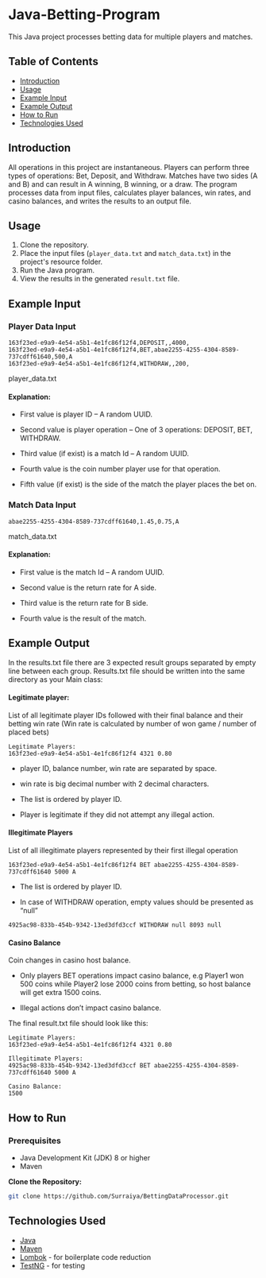 # Java-Betting-Program
This Java project processes betting data for multiple players and matches.

## Table of Contents

- [Introduction](#introduction)
- [Usage](#usage)
- [Example Input](#example-input)
- [Example Output](#example-output)
- [How to Run](#how-to-run)
- [Technologies Used](#technologies-used)

## Introduction

All operations in this project are instantaneous. Players can perform three types of operations: Bet, Deposit, and Withdraw. Matches have two sides (A and B) and can result in A winning, B winning, or a draw. The program processes data from input files, calculates player balances, win rates, and casino balances, and writes the results to an output file.

## Usage

1. Clone the repository.
2. Place the input files (`player_data.txt` and `match_data.txt`) in the project's resource folder.
3. Run the Java program.
4. View the results in the generated `result.txt` file.

## Example Input

### Player Data Input
```plaintext
163f23ed-e9a9-4e54-a5b1-4e1fc86f12f4,DEPOSIT,,4000,
163f23ed-e9a9-4e54-a5b1-4e1fc86f12f4,BET,abae2255-4255-4304-8589-737cdff61640,500,A
163f23ed-e9a9-4e54-a5b1-4e1fc86f12f4,WITHDRAW,,200,
```
player_data.txt

#### Explanation:

- First value is player ID – A random UUID.

- Second value is player operation – One of 3 operations: DEPOSIT, BET, WITHDRAW.

- Third value (if exist) is a match Id – A random UUID.

- Fourth value is the coin number player use for that operation.

- Fifth value (if exist) is the side of the match the player places the bet on.

### Match Data Input
```plaintext
abae2255-4255-4304-8589-737cdff61640,1.45,0.75,A
```
match_data.txt

#### Explanation:

- First value is the match Id – A random UUID.

- Second value is the return rate for A side.

- Third value is the return rate for B side.

- Fourth value is the result of the match.

## Example Output
In the results.txt file there are 3 expected result groups separated by empty line between each group. Results.txt file should be written into the same directory as your Main class:

#### Legitimate player: 
List of all legitimate player IDs followed with their final balance and their betting win rate (Win rate is calculated by number of won game / number of placed bets)
```plaintext
Legitimate Players:
163f23ed-e9a9-4e54-a5b1-4e1fc86f12f4 4321 0.80
```
- player ID, balance number, win rate are separated by space.

- win rate is big decimal number with 2 decimal characters.

- The list is ordered by player ID.

- Player is legitimate if they did not attempt any illegal action.

#### Illegitimate Players
List of all illegitimate players represented by their first illegal operation

```plaintext
163f23ed-e9a9-4e54-a5b1-4e1fc86f12f4 BET abae2255-4255-4304-8589-737cdff61640 5000 A
```
- The list is ordered by player ID.

- In case of WITHDRAW operation, empty values should be presented as “null” 
```plaintext
4925ac98-833b-454b-9342-13ed3dfd3ccf WITHDRAW null 8093 null
```

#### Casino Balance
Coin changes in casino host balance.

- Only players BET operations impact casino balance, e.g Player1 won 500 coins while Player2 lose 2000 coins from betting, so host balance will get extra 1500 coins.

- Illegal actions don’t impact casino balance.

The final result.txt file should look like this:
```plaintext
Legitimate Players:
163f23ed-e9a9-4e54-a5b1-4e1fc86f12f4 4321 0.80

Illegitimate Players:
4925ac98-833b-454b-9342-13ed3dfd3ccf BET abae2255-4255-4304-8589-737cdff61640 5000 A

Casino Balance:
1500
```

## How to Run

### Prerequisites
- Java Development Kit (JDK) 8 or higher
- Maven

**Clone the Repository:**
```bash
git clone https://github.com/Surraiya/BettingDataProcessor.git
```

## Technologies Used
- [Java](https://www.java.com/)
- [Maven](https://maven.apache.org/)
- [Lombok](https://projectlombok.org/) - for boilerplate code reduction
- [TestNG](https://testng.org/doc/) - for testing
